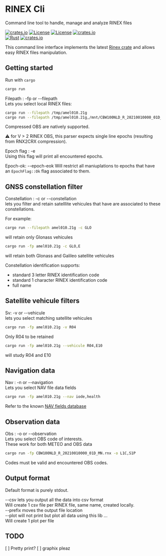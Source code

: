 # RINEX Cli 
Command line tool to handle, manage and analyze RINEX files

[![crates.io](https://img.shields.io/crates/v/rinex-cli.svg)](https://crates.io/crates/rinex-cli)
[![License](https://img.shields.io/badge/license-Apache%202.0-blue?style=flat-square)](https://github.com/gwbres/rinex-cli/blob/main/LICENSE-APACHE)
[![License](https://img.shields.io/badge/license-MIT-blue?style=flat-square)](https://github.com/gwbres/rinex-cli/blob/main/LICENSE-MIT) 
[![crates.io](https://img.shields.io/crates/d/rinex-cli.svg)](https://crates.io/crates/rinex-cli)    
[![Rust](https://github.com/gwbres/rinex-cli/actions/workflows/rust.yml/badge.svg)](https://github.com/gwbres/rinex-cli/actions/workflows/rust.yml)
[![crates.io](https://docs.rs/rinex-cli/badge.svg)](https://docs.rs/rinex-cli/badge.svg)

This command line interface implements the latest 
[Rinex crate](https://crates.io/crates/rinex)
and allows easy RINEX files manipulation.

## Getting started

Run with `cargo`

```bash
cargo run
```

Filepath : -fp or --filepath   
Lets you select local RINEX files:

```bash
cargo run --filepath /tmp/amel010.21g
cargo run --filepath /tmp/amel010.21g,/mnt/CBW100NLD_R_20210010000_01D_MN.rnx
```

Compressed OBS are natively supported.

&#9888; for V > 2 RINEX OBS, this parser expects
single line epochs (resulting from RNX2CRX compression). 

Epoch flag : -e    
Using this flag will print all encountered epochs.

Epoch-ok: --epoch-eok
Will restrict all maniuplations to epochs that have an `EpochFlag::Ok` flag
associated to them.

## GNSS constellation filter

Constellation : -c or --constellation   
lets you filter and retain satelllite vehicules that
have are associated to these constellations.

For example:
```bash
cargo run --filepath amel010.21g -c GLO
```

will retain only Glonass vehicules

```bash
cargo run -fp amel010.21g -c GLO,E
```

will retain both Glonass and Galileo
satellite vehicules

Constellation identification supports:
* standard 3 letter RINEX identification code
* standard 1 character RINEX identification code
* full name

## Satellite vehicule filters

Sv: -v or --vehicule  
lets you select matching satellite vehicules

```bash
cargo run -fp amel010.21g -v R04
```

Only R04 to be retained

```bash
cargo run -fp amel010.21g --vehicule R04,E10
```

will study R04 and E10

## Navigation data

Nav : -n or --navigation   
Lets you select NAV file data fields

```bash
cargo run -fp amel010.21g --nav iode,health
```

Refer to the known
[NAV fields database](https://github.com/gwbres/rinex/blob/main/navigation.json)

## Observation data
Obs : -o or --observation   
Lets you select OBS code of interests.   
These work for both METEO and OBS data

```bash
cargo run -fp CBW100NLD_R_20210010000_01D_MN.rnx -o L1C,S1P 
```

Codes must be valid and encountered OBS codes.

## Output format

Default format is purely stdout.   

--csv lets you output all the data into csv format   
Will create 1 csv file per RINEX file, same name, created locally.   
--prefix moves the output file location   
--plot will not print but plot all data using this lib ...   
Will create 1 plot per file

## TODO

[ ] Pretty print?
[ ] graphix pleaz
